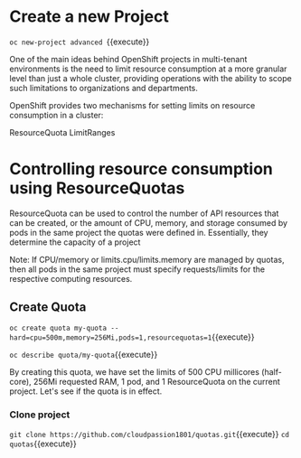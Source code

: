 # Create a new Project 

`oc new-project advanced `{{execute}}

One of the main ideas behind OpenShift projects in multi-tenant environments is the need to limit resource consumption at a more granular level than just a whole cluster, providing operations with the ability to scope such limitations to organizations and departments.

OpenShift provides two mechanisms for setting limits on resource consumption in a cluster:

ResourceQuota
LimitRanges

# Controlling resource consumption using ResourceQuotas
ResourceQuota can be used to control the number of API resources that can be created, or the amount of CPU, memory, and storage consumed by pods in the same project the quotas were defined in. Essentially, they determine the capacity of a project

Note: If CPU/memory or limits.cpu/limits.memory are managed by quotas, then all pods in the same project must specify requests/limits for the respective computing resources.

## Create Quota
`oc create quota my-quota --hard=cpu=500m,memory=256Mi,pods=1,resourcequotas=1`{{execute}}

`oc describe quota/my-quota`{{execute}}

By creating this quota, we have set the limits of 500 CPU millicores (half-core), 256Mi requested RAM, 1 pod, and 1 ResourceQuota on the current project. Let's see if the quota is in effect.

### Clone project
`git clone https://github.com/cloudpassion1801/quotas.git`{{execute}}
`cd quotas`{{execute}}

